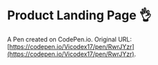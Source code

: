 # Product Landing Page 👌

A Pen created on CodePen.io. Original URL: [https://codepen.io/Vicodex17/pen/RwrJYzr](https://codepen.io/Vicodex17/pen/RwrJYzr).


